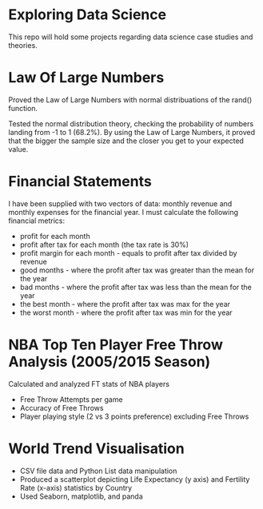 # Exploring Data Science
This repo will hold some projects regarding data science case studies and theories. 


# Law Of Large Numbers
Proved the Law of Large Numbers with normal distribuations of the rand() function. 

Tested the normal distribution theory, checking the probability of numbers landing from -1 to 1 (68.2%). 
By using the Law of Large Numbers, it proved that the bigger the sample size and the closer you get to your expected value.


# Financial Statements
I have been supplied with two vectors of data: monthly revenue and monthly 
expenses for the financial year. I must calculate the following 
financial metrics:

- profit for each month
- profit after tax for each month (the tax rate is 30%)
- profit margin for each month - equals to profit after tax divided by revenue
- good months - where the profit after tax was greater than the mean for the year
- bad months - where the profit after tax was less than the mean for the year
- the best month - where the profit after tax was max for the year
- the worst month - where the profit after tax was min for the year

# NBA Top Ten Player Free Throw Analysis (2005/2015 Season)
Calculated and analyzed FT stats of NBA players 

- Free Throw Attempts per game
- Accuracy of Free Throws
- Player playing style (2 vs 3 points preference) excluding Free Throws

# World Trend Visualisation

- CSV file data and Python List data manipulation
- Produced a scatterplot depicting Life Expectancy (y axis) and Fertility Rate (x-axis) statistics by Country
- Used Seaborn, matplotlib, and panda
